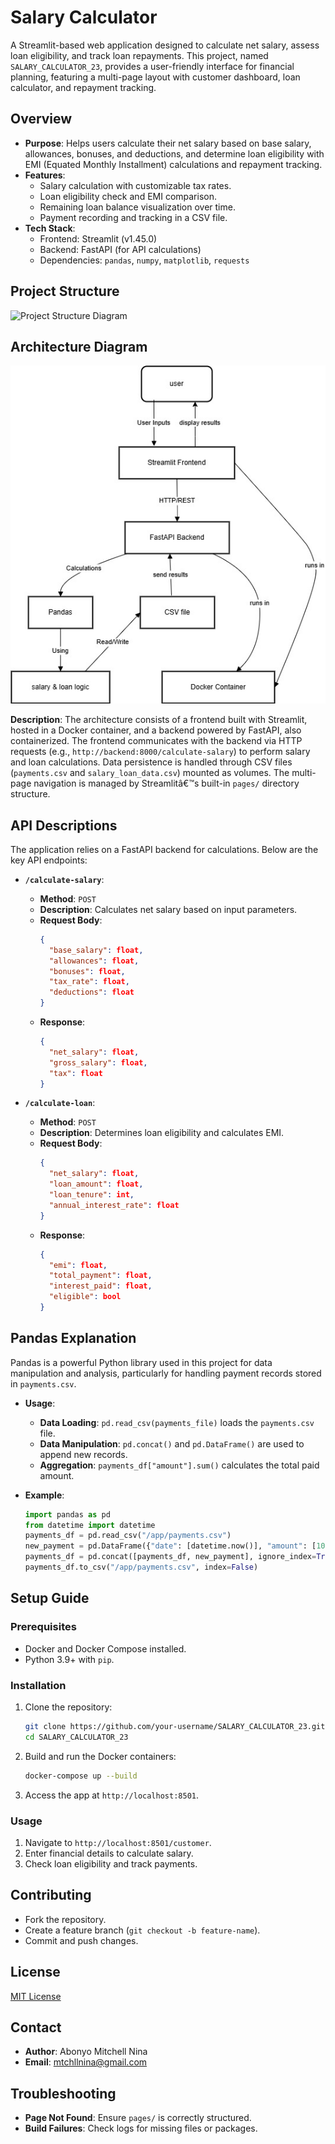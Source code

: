 # Salary Calculator

A Streamlit-based web application designed to calculate net salary, assess loan eligibility, and track loan repayments. This project, named `SALARY_CALCULATOR_23`, provides a user-friendly interface for financial planning, featuring a multi-page layout with customer dashboard, loan calculator, and repayment tracking.

## Overview

- **Purpose**: Helps users calculate their net salary based on base salary, allowances, bonuses, and deductions, and determine loan eligibility with EMI (Equated Monthly Installment) calculations and repayment tracking.
- **Features**:
  - Salary calculation with customizable tax rates.
  - Loan eligibility check and EMI comparison.
  - Remaining loan balance visualization over time.
  - Payment recording and tracking in a CSV file.
- **Tech Stack**:
  - Frontend: Streamlit (v1.45.0)
  - Backend: FastAPI (for API calculations)
  - Dependencies: `pandas`, `numpy`, `matplotlib`, `requests`

## Project Structure
![Project Structure Diagram](projectstructure_diagram.jpg)

## Architecture Diagram

![Architecture Diagram](architecture_diagram.jpg)

**Description**: The architecture consists of a frontend built with Streamlit, hosted in a Docker container, and a backend powered by FastAPI, also containerized. The frontend communicates with the backend via HTTP requests (e.g., `http://backend:8000/calculate-salary`) to perform salary and loan calculations. Data persistence is handled through CSV files (`payments.csv` and `salary_loan_data.csv`) mounted as volumes. The multi-page navigation is managed by Streamlitâ€™s built-in `pages/` directory structure.

## API Descriptions

The application relies on a FastAPI backend for calculations. Below are the key API endpoints:

- **`/calculate-salary`**:
  - **Method**: `POST`
  - **Description**: Calculates net salary based on input parameters.
  - **Request Body**:
    ```json
    {
      "base_salary": float,
      "allowances": float,
      "bonuses": float,
      "tax_rate": float,
      "deductions": float
    }
    ```
  - **Response**:
    ```json
    {
      "net_salary": float,
      "gross_salary": float,
      "tax": float
    }
    ```

- **`/calculate-loan`**:
  - **Method**: `POST`
  - **Description**: Determines loan eligibility and calculates EMI.
  - **Request Body**:
    ```json
    {
      "net_salary": float,
      "loan_amount": float,
      "loan_tenure": int,
      "annual_interest_rate": float
    }
    ```
  - **Response**:
    ```json
    {
      "emi": float,
      "total_payment": float,
      "interest_paid": float,
      "eligible": bool
    }
    ```

## Pandas Explanation

Pandas is a powerful Python library used in this project for data manipulation and analysis, particularly for handling payment records stored in `payments.csv`.

- **Usage**: 
  - **Data Loading**: `pd.read_csv(payments_file)` loads the `payments.csv` file.
  - **Data Manipulation**: `pd.concat()` and `pd.DataFrame()` are used to append new records.
  - **Aggregation**: `payments_df["amount"].sum()` calculates the total paid amount.

- **Example**:
  ```python
  import pandas as pd
  from datetime import datetime
  payments_df = pd.read_csv("/app/payments.csv")
  new_payment = pd.DataFrame({"date": [datetime.now()], "amount": [100.0]})
  payments_df = pd.concat([payments_df, new_payment], ignore_index=True)
  payments_df.to_csv("/app/payments.csv", index=False)
  ```

## Setup Guide

### Prerequisites
- Docker and Docker Compose installed.
- Python 3.9+ with `pip`.

### Installation
1. Clone the repository:
   ```bash
   git clone https://github.com/your-username/SALARY_CALCULATOR_23.git
   cd SALARY_CALCULATOR_23
   ```
2. Build and run the Docker containers:
   ```bash
   docker-compose up --build
   ```
3. Access the app at `http://localhost:8501`.

### Usage
1. Navigate to `http://localhost:8501/customer`.
2. Enter financial details to calculate salary.
3. Check loan eligibility and track payments.

## Contributing
- Fork the repository.
- Create a feature branch (`git checkout -b feature-name`).
- Commit and push changes.

## License
[MIT License](LICENSE)

## Contact
- **Author**: Abonyo Mitchell Nina
- **Email**: mtchllnina@gmail.com


## Troubleshooting
- **Page Not Found**: Ensure `pages/` is correctly structured.
- **Build Failures**: Check logs for missing files or packages.
